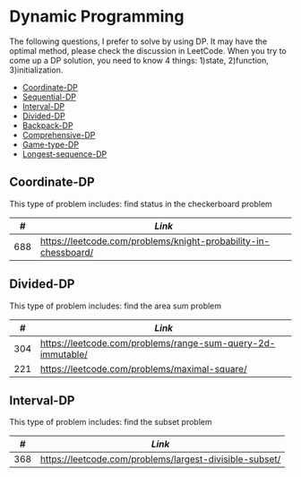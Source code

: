 # Dynamic Programming

The following questions, I prefer to solve by using DP. It may have the optimal method, please check the discussion in LeetCode. When you try to come up a DP solution, you need to know 4 things: 1)state, 2)function, 3)initialization.

* [Coordinate-DP](##Coordinate-DP)
* [Sequential-DP](##Sequential-DP)
* [Interval-DP](##Interval-DP)
* [Divided-DP](##Divided-DP)
* [Backpack-DP](##Backpack-DP)
* [Comprehensive-DP](##Comprehensive-DP)
* [Game-type-DP](##Game-type-DP)
* [Longest-sequence-DP](##Longest-sequence-DP)

## Coordinate-DP

This type of problem includes: find status in the checkerboard problem

| *#* | *Link* |
| ---- | --------------------------------------------------------------------- |
| 688 | https://leetcode.com/problems/knight-probability-in-chessboard/

## Divided-DP

This type of problem includes: find the area sum problem

| *#* | *Link* |
| ---- | --------------------------------------------------------------------- |
| 304 | https://leetcode.com/problems/range-sum-query-2d-immutable/ |
| 221 | https://leetcode.com/problems/maximal-square/ |

## Interval-DP

This type of problem includes: find the subset problem

| *#* | *Link* |
| ---- | --------------------------------------------------------------------- |
| 368 | https://leetcode.com/problems/largest-divisible-subset/ |
